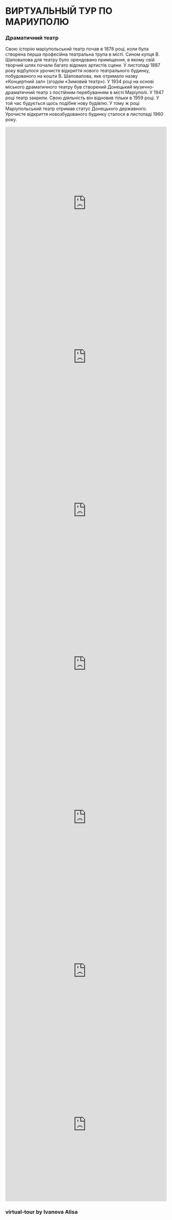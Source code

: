 # ВИРТУАЛЬНЫЙ ТУР ПО МАРИУПОЛЮ

### Драматичний театр
Свою історію маріупольський театр почав в 1878 році, коли була створена перша професійна театральна трупа в місті. Сином купця В. Шаповалова для театру було орендовано приміщення, в якому свій творчий шлях почали багато відомих артистів сцени.
У листопаді 1887 року відбулося урочисте відкриття нового театрального будинку, побудованого на кошти В. Шаповалова, яке отримало назву «Концертний зал» (згодом «Зимовий театр»).
У 1934 році на основі міського драматичного театру був створений Донецький музично-драматичний театр з постійним перебуванням в місті Маріуполі.
У 1947 році театр закрили. Свою діяльність він відновив тільки в 1959 році. У той час будується щось подібне нову будівлю. У тому ж році Маріупольський театр отримав статус Донецького державного. Урочисте відкриття новозбудованого будинку сталося в листопаді 1960 року.

<iframe width="100%" height="480px" src="https://poly.google.com/view/5xY-3lkPLrR/embed?chrome=min" frameborder="0" style="border:none;" allowvr="yes" allow="vr; xr; accelerometer; magnetometer; gyroscope; autoplay;" allowfullscreen mozallowfullscreen="true" webkitallowfullscreen="true" onmousewheel="" ></iframe>





<iframe width="100%" height="480px" src="https://poly.google.com/view/8OJs7kPeZZy/embed?chrome=min" frameborder="0" style="border:none;" allowvr="yes" allow="vr; xr; accelerometer; magnetometer; gyroscope; autoplay;" allowfullscreen mozallowfullscreen="true" webkitallowfullscreen="true" onmousewheel="" ></iframe>


<iframe width="100%" height="480px" src="https://poly.google.com/view/fVw6sbpmujE/embed?chrome=min" frameborder="0" style="border:none;" allowvr="yes" allow="vr; xr; accelerometer; magnetometer; gyroscope; autoplay;" allowfullscreen mozallowfullscreen="true" webkitallowfullscreen="true" onmousewheel="" ></iframe>

<iframe width="100%" height="480px" src="https://poly.google.com/view/3gO1GLllVCH/embed?chrome=min" frameborder="0" style="border:none;" allowvr="yes" allow="vr; xr; accelerometer; magnetometer; gyroscope; autoplay;" allowfullscreen mozallowfullscreen="true" webkitallowfullscreen="true" onmousewheel="" ></iframe>

<iframe width="100%" height="480px" src="https://poly.google.com/view/89ZeQKK6lo7/embed?chrome=min" frameborder="0" style="border:none;" allowvr="yes" allow="vr; xr; accelerometer; magnetometer; gyroscope; autoplay;" allowfullscreen mozallowfullscreen="true" webkitallowfullscreen="true" onmousewheel="" ></iframe>


<iframe width="100%" height="480px" src="https://poly.google.com/view/5sof5QYEOAE/embed?chrome=min" frameborder="0" style="border:none;" allowvr="yes" allow="vr; xr; accelerometer; magnetometer; gyroscope; autoplay;" allowfullscreen mozallowfullscreen="true" webkitallowfullscreen="true" onmousewheel="" ></iframe>

<iframe width="100%" height="480px" src="https://poly.google.com/view/5D2RSt_5hs9/embed?chrome=min" frameborder="0" style="border:none;" allowvr="yes" allow="vr; xr; accelerometer; magnetometer; gyroscope; autoplay;" allowfullscreen mozallowfullscreen="true" webkitallowfullscreen="true" onmousewheel="" ></iframe>

### virtual-tour by Ivanova Alisa
